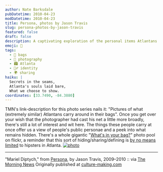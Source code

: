 ```yaml
---
author: Nate Barksdale
pubDatetime: 2010-04-23
modDatetime: 2010-04-23
title: Persona, photos by Jason Travis
slug: persona-photos-by-jason-travis
featured: false
draft: false
description: A captivating exploration of the personal items Atlantans carry, shedding light on their public personas and hidden selves, as seen through Jason Travis's lens. "Pictures of what (extremely similar) Atlantans carry around in their bags."
emoji: 🎒
tags:
  - 🎒 bags
  - 📸 photography
  - 🏙️ Atlanta
  - 🕵️‍♂️ identity
  - 🌍 sharing
haiku: |
  Secrets in the seams,  
  Atlanta's souls laid bare,  
  What we choose to show.
coordinates: [33.7490, -84.3880]
---
```


TMN's link-description for this photo series nails it: "Pictures of what (extremely similar) Atlantans carry around in their bags". Once you get over your wish that the photographer had cast his net a little more broadly, there's still a lot of interest and wit here. The things these people carry at once offer us a view of people's public personae and a peek into what remains hidden. There's a whole gigantic "[What's in your bag?](http://www.flickr.com/groups/whats_in_your_bag/pool/)" photo pool on flickr, a reminder that this sort of hiding/sharing/defining is [by no means limited](http://koranteng.blogspot.com/2007/04/bags-and-stamps.html) to hipsters in Atlanta. [![photo](http://culture-making.com/media/inyourbag.jpg)](http://www.flickr.com/photos/jasontravis/sets/72157603258446753/)

---

"Mariel Diptych," from [Persona](http://www.flickr.com/photos/jasontravis/sets/72157603258446753/), by Jason Travis, 2009–2010 :: via [The Morning News](http://www.themorningnews.org/archives/headlines/2010/April/16/) Originally published at [culture-making.com](http://www.culture-making.com)
